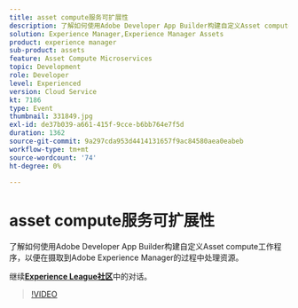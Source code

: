 ```yaml
---
title: asset compute服务可扩展性
description: 了解如何使用Adobe Developer App Builder构建自定义Asset compute工作程序，以便在摄取到Adobe Experience Manager的过程中处理资源。 此会话作为Adobe Developers Live内容活动的一部分提供。
solution: Experience Manager,Experience Manager Assets
product: experience manager
sub-product: assets
feature: Asset Compute Microservices
topic: Development
role: Developer
level: Experienced
version: Cloud Service
kt: 7186
type: Event
thumbnail: 331849.jpg
exl-id: de37b039-a661-415f-9cce-b6bb764e7f5d
duration: 1362
source-git-commit: 9a297cda953d4414131657f9ac84580aea0eabeb
workflow-type: tm+mt
source-wordcount: '74'
ht-degree: 0%

---
```


# asset compute服务可扩展性

了解如何使用Adobe Developer App Builder构建自定义Asset compute工作程序，以便在摄取到Adobe Experience Manager的过程中处理资源。

继续&#x200B;**[Experience League社区](https://adobe.ly/36Yd3v6)**&#x200B;中的对话。

>[!VIDEO](https://video.tv.adobe.com/v/331849/?quality=12&learn=on&hidetitle=true)
